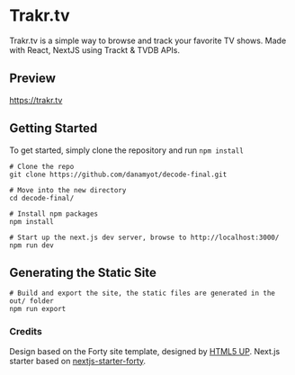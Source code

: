 # Trakr.tv

Trakr.tv is a simple way to browse and track your favorite TV shows. Made with React, NextJS using Trackt & TVDB APIs.

## Preview

https://trakr.tv

## Getting Started

To get started, simply clone the repository and run `npm install`

```
# Clone the repo
git clone https://github.com/danamyot/decode-final.git

# Move into the new directory
cd decode-final/

# Install npm packages
npm install

# Start up the next.js dev server, browse to http://localhost:3000/
npm run dev
```

## Generating the Static Site

```
# Build and export the site, the static files are generated in the out/ folder
npm run export
```

### Credits

Design based on the Forty site template, designed by [HTML5 UP](https://html5up.net/forty). Next.js starter based on [nextjs-starter-forty](https://github.com/codebushi/nextjs-starter-forty).
